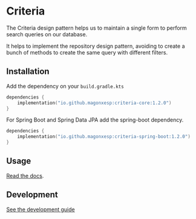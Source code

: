 # Criteria

The Criteria design pattern helps us to maintain a single form to perform search queries on our database.

It helps to implement the repository design pattern, avoiding to create a bunch of methods to create the same query with different filters.

## Installation

Add the dependency on your `build.gradle.kts`

```kotlin
dependencies {
    implementation("io.github.magonxesp:criteria-core:1.2.0")
}
```

For Spring Boot and Spring Data JPA add the spring-boot dependency.

```kotlin
dependencies {
    implementation("io.github.magonxesp:criteria-spring-boot:1.2.0")
}
```

## Usage

[Read the docs](https://magonxesp.gitbook.io/criteria/).

## Development

[See the development guide](./docs/development.md)

